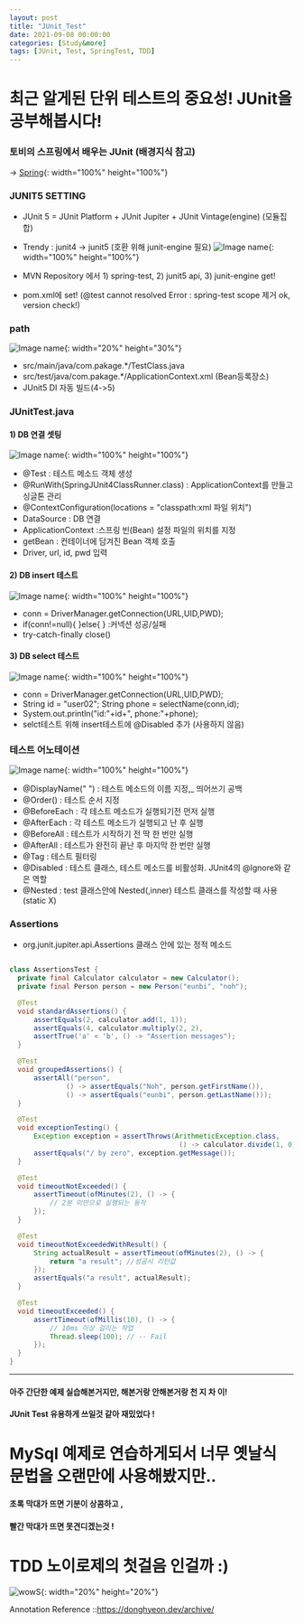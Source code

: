 ```yaml
---
layout: post
title: "JUnit_Test"
date: 2021-09-08 00:00:00
categories: [Study&more]
tags: [JUnit, Test, SpringTest, TDD]
---
```


# 최근 알게된 단위 테스트의 중요성! JUnit을 공부해봅시다!

### 토비의 스프링에서 배우는 JUnit (배경지식 참고)   
→  [Spring](https://eunbinoh.github.io/spring%20&%20java/2021/09/07/Spring-study2.html){: width="100%" height="100%"}   
   
### JUNIT5 SETTING
  - JUnit 5 = JUnit Platform + JUnit Jupiter + JUnit Vintage(engine) (모듈집합)
  - Trendy : junit4 -> junit5 (호환 위해 junit-engine 필요)
  ![Image name](https://eunbinoh.github.io//images/junit3.png){: width="100%" height="100%"}           

  - MVN Repository 에서 1) spring-test, 2) junit5 api, 3) junit-engine get!
  - pom.xml에 set! (@test cannot resolved Error : spring-test scope 제거 ok, version check!)

### path
  ![Image name](https://eunbinoh.github.io//images/junit4.png){: width="20%" height="30%"}    
  - src/main/java/com.pakage.*/TestClass.java
  - src/test/java/com.pakage.*/ApplicationContext.xml (Bean등록장소)    
  - JUnit5 DI 자동 빌드(4->5)
   

### JUnitTest.java   
 #### 1) DB 연결 셋팅
  ![Image name](https://eunbinoh.github.io//images/junit7.png){: width="100%" height="100%"}        
    
  - @Test : 테스트 메소드 객체 생성
  - @RunWith(SpringJUnit4ClassRunner.class) : ApplicationContext를 만들고 싱글톤 관리
  - @ContextConfiguration(locations = "classpath:xml 파일 위치")
  - DataSource : DB 연결
  - ApplicationContext :스프링 빈(Bean) 설정 파일의 위치를 지정
  - getBean : 컨테이너에 담겨진 Bean 객체 호출 
  - Driver, url, id, pwd 입력
     
 #### 2) DB insert 테스트  
   ![Image name](https://eunbinoh.github.io//images/junit5.png){: width="100%" height="100%"}     
   - conn = DriverManager.getConnection(URL,UID,PWD);
   - if(conn!=null){ }else{ } :커넥션 성공/실패 
   - try-catch-finally close()     

 #### 3) DB select 테스트  
   ![Image name](https://eunbinoh.github.io//images/junit6.png){: width="100%" height="100%"}     
   - conn = DriverManager.getConnection(URL,UID,PWD);
   - String id = "user02"; String phone = selectName(conn,id);
   - System.out.println("id:"+id+", phone:"+phone);
   - selct테스트 위해 insert테스트에 @Disabled 추가 (사용하지 않음)   


### 테스트 어노테이션
  ![Image name](https://eunbinoh.github.io//images/junit2.png){: width="100%" height="100%"}        
  - @DisplayName(" ") : 테스트 메소드의 이름 지정,_ 띄어쓰기 공백
  - @Order() : 테스트 순서 지정
  - @BeforeEach : 각 테스트 메소드가 실행되기전 먼저 실행
  - @AfterEach : 각 테스트 메소드가 실행되고 난 후 실행
  - @BeforeAll : 테스트가 시작하기 전 딱 한 번만 실행
  - @AfterAll : 테스트가 완전히 끝난 후 마지막 한 번만 실행
  - @Tag : 테스트 필터링
  - @Disabled : 테스트 클래스, 테스트 메소드를 비활성화. JUnit4의 @Ignore와 같은 역할
  - @Nested : test 클래스안에 Nested(,inner) 테스트 클래스를 작성할 때 사용 (static X)
   
### Assertions
 - org.junit.jupiter.api.Assertions 클래스 안에 있는 정적 메소드   
    
  ```java   

  class AssertionsTest {
    private final Calculator calculator = new Calculator();
    private final Person person = new Person("eunbi", "noh");

    @Test
    void standardAssertions() {
        assertEquals(2, calculator.add(1, 1));
        assertEquals(4, calculator.multiply(2, 2),
        assertTrue('a' < 'b', () -> "Assertion messages");
    }

    @Test
    void groupedAssertions() {
        assertAll("person",
                () -> assertEquals("Noh", person.getFirstName()),
                () -> assertEquals("eunbi", person.getLastName()));
    }

    @Test
    void exceptionTesting() {
        Exception exception = assertThrows(ArithmeticException.class, 
                                            () -> calculator.divide(1, 0));
        assertEquals("/ by zero", exception.getMessage());
    }

    @Test
    void timeoutNotExceeded() {
        assertTimeout(ofMinutes(2), () -> {
            // 2분 미만으로 실행되는 동작
        });
    }

    @Test
    void timeoutNotExceededWithResult() {
        String actualResult = assertTimeout(ofMinutes(2), () -> {
            return "a result"; //성공시 리턴값
        });
        assertEquals("a result", actualResult);
    }

    @Test
    void timeoutExceeded() {
        assertTimeout(ofMillis(10), () -> {
            // 10ms 이상 걸리는 작업
            Thread.sleep(100); // -- Fail
        });
    }
}   
```   
   
---
                      
   
   
#### 아주 간단한 예제 실습해본거지만, 해본거랑 안해본거랑 천 지 차 이!
#### JUnit Test 유용하게 쓰일것 같아 재밌었다 !
# MySql 예제로 연습하게되서 너무 옛날식 문법을 오랜만에 사용해봤지만..
#### 초록 막대가 뜨면 기분이 상콤하고 , 
#### 빨간 막대가 뜨면 못견디겠는것 !
# TDD 노이로제의 첫걸음 인걸까 :)  
   

![wowS](https://media4.giphy.com/media/M90mJvfWfd5mbUuULX/giphy.gif?cid=ecf05e474cefe3c64026944a65d3a11d81b5480f35f2f24a&rid=giphy.gif&ct=g){: width="20%" height="20%"}
         

   


Annotation Reference ::https://donghyeon.dev/archive/